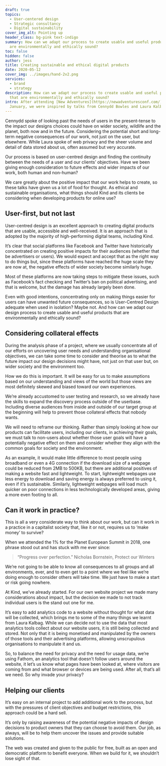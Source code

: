 ```yaml
---
draft: true
topics:
  - User-centered design
  - Strategic consultancy
  - Digital sustainability
cover_img_alt: Pointing up
header_class: bg-pink text-indigo
summary: How can we adapt our process to create usable and useful products that
  are environmentally and ethically sound?
toc: false
hidden: false
author: jess
title: Creating sustainable and ethical digital products
date: 2020-05-12
cover_img: ../images/hand-2v2.png
services:
  - brand
  - strategy
description: How can we adapt our process to create usable and useful products
  that are environmentally and ethically sound?
intro: After attending [New Adventures](https://newadventuresconf.com/) in
  January, we were inspired by talks from Cennydd Bowles and Laura Kalbag.
---
```


Cennydd spoke of looking past the needs of users in the present-tense to the impact our designs choices could have on wider society, wildlife and the planet, both now and in the future. Considering the potential short and long-term negative consequences of our work, not just on the user, but elsewhere. While Laura spoke of web privacy and the sheer volume and detail of data stored about us, often assumed but very accurate.

Our process is based on user-centred design and finding the continuity between the needs of a user and our clients’ objectives. Have we been giving enough consideration to future effects and wider impacts of our work, both human and non-human?

We care greatly about the positive impact that our work helps to create, so these talks have given us a lot of food for thought. As ethical and sustainable organisations, what things should Kind and its clients be considering when developing products for online use?

## User-first, but not last

User-centred design is an excellent approach to creating digital products that are usable, accessible and well-received. It is an approach that is adopted by the majority of high-performing digital teams, including Kind.

It’s clear that social platforms like Facebook and Twitter have historically concentrated on creating positive impacts for their audiences (whether that be advertisers or users). We would expect and accept that as the right way to do things but, since these platforms have reached the huge scale they are now at, the negative effects of wider society become similarly huge.

Most of these platforms are now taking steps to mitigate these issues, such as Facebook’s fact checking and Twitter’s ban on political advertising, and that is welcome, but the damage has already largely been done.

Even with good intentions, concentrating only on making things easier for users can have unwanted future consequences, so is User-Centred Design adequate when used in isolation? Maybe not. And how can we adapt our design process to create usable and useful products that are environmentally and ethically sound?

## Considering collateral effects

During the analysis phase of a project, where we usually concentrate all of our efforts on uncovering user needs and understanding organisational objectives, we can take some time to consider and theorise as to what the future impact our design decisions might have, not just on that user but, on wider society and the environment too.

How we do this is important. It will be easy for us to make assumptions based on our understanding and views of the world but those views are most definitely skewed and biased toward our own experiences.

We’re already accustomed to user testing and research, so we already have the skills to expand the discovery process outside of the userbase. Including diverse audiences from inside and outside of our target group at the beginning will help to prevent those collateral effects that nobody wants.

We will need to reframe our thinking. Rather than simply looking at how our products can facilitate users, including our clients, in achieving their goals, we must talk to non-users about whether those user goals will have a potentially negative effect on them and consider whether they align with the common goals for society and the environment.

As an example, it would make little difference to most people using broadband or even a <span class="smcp">4G</span> connection if the download size of a webpage could be reduced from 2<span class="smcp">MB</span> to 500<span class="smcp">KB</span>, but there are additional positives of making a website fast and lightweight. To start, lightweight webpages use less energy to download and saving energy is always preferred to using it, even if it’s sustainable. Similarly, lightweight webpages will load much quicker on poor connections in less technologically developed areas, giving a more even footing to all.

## Can it work in practice?

This is all a very considerate way to think about our work, but can it work in a practice in a capitalist society that, like it or not, requires us to ​‘make money’ to survive?

When we attended the 1% for the Planet European Summit in 2018, one phrase stood out and has stuck with me ever since:

> “Progress over perfection.”
> Nicholas Bornstein, Protect our Winters

We’re not going to be able to know all consequences to all groups and all environments, ever, and to even get to a point where we feel like we’re doing enough to consider others will take time. We just have to make a start or risk going nowhere.

At Kind, we’ve already started. For our own website project we made many considerations about impact, but the decision we made to not track individual users is the stand out one for me.

It’s easy to add analytics code to a website without thought for what data will be collected, which brings me to some of the many things we learnt from Laura Kalbag. While we can decide not to use the data that most analytics tools collect about our website users, it is still being collected and stored. Not only that it is being monetised and manipulated by the owners of those tools and their advertising platforms, allowing unscrupulous organisations to manipulate it and us.

So, to balance the need for privacy and the need for usage data, we’re using Fathom, an analytics tool that doesn’t follow users around the website, it let’s us know what pages have been looked at, where visitors are coming from and what browser or devices are being used. After all, that’s all we need. So why invade your privacy?

## Helping our clients

It’s easy on an internal project to add additional work to the process, but with the pressures of client objectives and budget restrictions, this approach could be a hard sell.

It’s only by raising awareness of the potential negative impacts of design decisions to product owners that they can choose to avoid them. Our job, as always, will be to help them uncover the issues and provide suitable solutions.

The web was created and given to the public for free, built as an open and democratic platform to benefit everyone. When we build for it, we shouldn’t lose sight of that.
